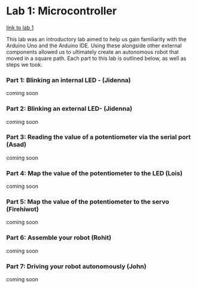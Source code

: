 # Lab 1: Microcontroller
[link to lab 1](https://cei-lab.github.io/ece3400/lab1.html)


This lab was an introductory lab aimed to help us gain familiarity with the Arduino Uno and the Arduino IDE. Using these alongside other external components allowed us to ultimately create an autonomous robot that moved in a square path. Each part to this lab is outlined below, as well as steps we took.


### Part 1: Blinking an internal LED - (Jidenna)
coming soon


### Part 2: Blinking an external LED- (Jidenna)
coming soon


### Part 3: Reading the value of a potentiometer via the serial port (Asad)
coming soon


### Part 4: Map the value of the potentiometer to the LED (Lois)
coming soon


### Part 5: Map the value of the potentiometer to the servo (Firehiwot)
coming soon


### Part 6: Assemble your robot (Rohit)
coming soon


### Part 7: Driving your robot autonomously (John)
coming soon
